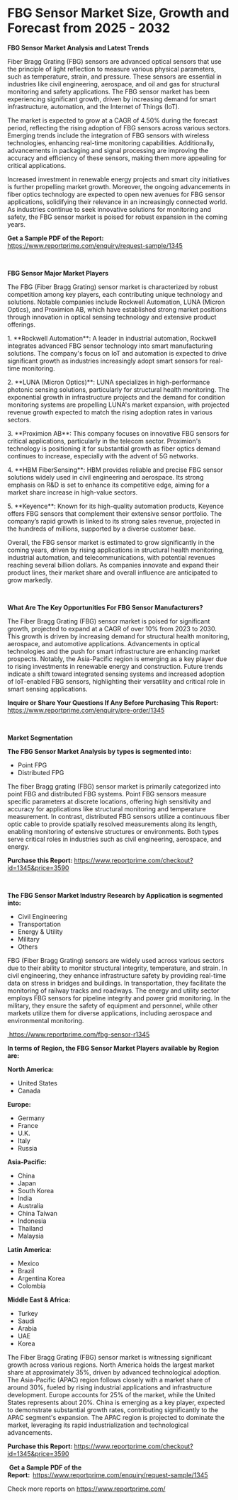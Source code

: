 <p><h1>FBG Sensor Market Size, Growth and Forecast from 2025 - 2032</h1></p><p><strong>FBG Sensor Market Analysis and Latest Trends</strong></p>
<p><p>Fiber Bragg Grating (FBG) sensors are advanced optical sensors that use the principle of light reflection to measure various physical parameters, such as temperature, strain, and pressure. These sensors are essential in industries like civil engineering, aerospace, and oil and gas for structural monitoring and safety applications. The FBG sensor market has been experiencing significant growth, driven by increasing demand for smart infrastructure, automation, and the Internet of Things (IoT).</p><p>The market is expected to grow at a CAGR of 4.50% during the forecast period, reflecting the rising adoption of FBG sensors across various sectors. Emerging trends include the integration of FBG sensors with wireless technologies, enhancing real-time monitoring capabilities. Additionally, advancements in packaging and signal processing are improving the accuracy and efficiency of these sensors, making them more appealing for critical applications.</p><p>Increased investment in renewable energy projects and smart city initiatives is further propelling market growth. Moreover, the ongoing advancements in fiber optics technology are expected to open new avenues for FBG sensor applications, solidifying their relevance in an increasingly connected world. As industries continue to seek innovative solutions for monitoring and safety, the FBG sensor market is poised for robust expansion in the coming years.</p></p>
<p><strong>Get a Sample PDF of the Report:&nbsp;</strong> <a href="https://www.reportprime.com/enquiry/request-sample/1345?utm_campaign=3118&utm_medium=2&utm_source=Github&utm_content=ia&utm_term=18032025&utm_id=fbg-sensor">https://www.reportprime.com/enquiry/request-sample/1345</a></p>
<p>&nbsp;</p>
<p><strong>FBG Sensor Major Market Players</strong></p>
<p><p>The FBG (Fiber Bragg Grating) sensor market is characterized by robust competition among key players, each contributing unique technology and solutions. Notable companies include Rockwell Automation, LUNA (Micron Optics), and Proximion AB, which have established strong market positions through innovation in optical sensing technology and extensive product offerings.</p><p>1. **Rockwell Automation**: A leader in industrial automation, Rockwell integrates advanced FBG sensor technology into smart manufacturing solutions. The company's focus on IoT and automation is expected to drive significant growth as industries increasingly adopt smart sensors for real-time monitoring.</p><p>2. **LUNA (Micron Optics)**: LUNA specializes in high-performance photonic sensing solutions, particularly for structural health monitoring. The exponential growth in infrastructure projects and the demand for condition monitoring systems are propelling LUNA's market expansion, with projected revenue growth expected to match the rising adoption rates in various sectors.</p><p>3. **Proximion AB**: This company focuses on innovative FBG sensors for critical applications, particularly in the telecom sector. Proximion's technology is positioning it for substantial growth as fiber optics demand continues to increase, especially with the advent of 5G networks.</p><p>4. **HBM FiberSensing**: HBM provides reliable and precise FBG sensor solutions widely used in civil engineering and aerospace. Its strong emphasis on R&D is set to enhance its competitive edge, aiming for a market share increase in high-value sectors.</p><p>5. **Keyence**: Known for its high-quality automation products, Keyence offers FBG sensors that complement their extensive sensor portfolio. The company’s rapid growth is linked to its strong sales revenue, projected in the hundreds of millions, supported by a diverse customer base.</p><p>Overall, the FBG sensor market is estimated to grow significantly in the coming years, driven by rising applications in structural health monitoring, industrial automation, and telecommunications, with potential revenues reaching several billion dollars. As companies innovate and expand their product lines, their market share and overall influence are anticipated to grow markedly.</p></p>
<p>&nbsp;</p>
<p><strong>What Are The Key Opportunities For FBG Sensor Manufacturers?</strong></p>
<p><p>The Fiber Bragg Grating (FBG) sensor market is poised for significant growth, projected to expand at a CAGR of over 10% from 2023 to 2030. This growth is driven by increasing demand for structural health monitoring, aerospace, and automotive applications. Advancements in optical technologies and the push for smart infrastructure are enhancing market prospects. Notably, the Asia-Pacific region is emerging as a key player due to rising investments in renewable energy and construction. Future trends indicate a shift toward integrated sensing systems and increased adoption of IoT-enabled FBG sensors, highlighting their versatility and critical role in smart sensing applications.</p></p>
<p><strong>Inquire or Share Your Questions If Any Before Purchasing This Report:</strong> <a href="https://www.reportprime.com/enquiry/pre-order/1345?utm_campaign=3118&utm_medium=2&utm_source=Github&utm_content=ia&utm_term=18032025&utm_id=fbg-sensor">https://www.reportprime.com/enquiry/pre-order/1345</a></p>
<p>&nbsp;</p>
<p><strong>Market Segmentation</strong></p>
<p><strong>The FBG Sensor Market Analysis by types is segmented into:</strong></p>
<p><ul><li>Point FPG</li><li>Distributed FPG</li></ul></p>
<p><p>The fiber Bragg grating (FBG) sensor market is primarily categorized into point FBG and distributed FBG systems. Point FBG sensors measure specific parameters at discrete locations, offering high sensitivity and accuracy for applications like structural monitoring and temperature measurement. In contrast, distributed FBG sensors utilize a continuous fiber optic cable to provide spatially resolved measurements along its length, enabling monitoring of extensive structures or environments. Both types serve critical roles in industries such as civil engineering, aerospace, and energy.</p></p>
<p><strong>Purchase this Report:&nbsp;</strong><a href="https://www.reportprime.com/checkout?id=1345&price=3590&utm_campaign=3118&utm_medium=2&utm_source=Github&utm_content=ia&utm_term=18032025&utm_id=fbg-sensor">https://www.reportprime.com/checkout?id=1345&price=3590</a></p>
<p>&nbsp;</p>
<p><strong>The FBG Sensor Market Industry Research by Application is segmented into:</strong></p>
<p><ul><li>Civil Engineering</li><li>Transportation</li><li>Energy & Utility</li><li>Military</li><li>Others</li></ul></p>
<p><p>FBG (Fiber Bragg Grating) sensors are widely used across various sectors due to their ability to monitor structural integrity, temperature, and strain. In civil engineering, they enhance infrastructure safety by providing real-time data on stress in bridges and buildings. In transportation, they facilitate the monitoring of railway tracks and roadways. The energy and utility sector employs FBG sensors for pipeline integrity and power grid monitoring. In the military, they ensure the safety of equipment and personnel, while other markets utilize them for diverse applications, including aerospace and environmental monitoring.</p></p>
<p><a href="https://www.reportprime.com/fbg-sensor-r1345?utm_campaign=3118&utm_medium=2&utm_source=Github&utm_content=ia&utm_term=18032025&utm_id=fbg-sensor">&nbsp;https://www.reportprime.com/fbg-sensor-r1345</a></p>
<p><strong>In terms of Region, the FBG Sensor Market Players available by Region are:</strong></p>
<p>
    <p> <strong> North America: </strong>
        <ul>
            <li>United States</li>
            <li>Canada</li>
        </ul>
        </p> 
    <p> <strong> Europe: </strong>
        <ul>
            <li>Germany</li>
            <li>France</li>
            <li>U.K.</li>
            <li>Italy</li>
            <li>Russia</li>
        </ul>
        </p> 
    <p> <strong> Asia-Pacific: </strong>
        <ul>
            <li>China</li>
            <li>Japan</li>
            <li>South Korea</li>
            <li>India</li>
            <li>Australia</li>
            <li>China Taiwan</li>
            <li>Indonesia</li>
            <li>Thailand</li>
            <li>Malaysia</li>
        </ul>
        </p> 
    <p> <strong> Latin America: </strong>
        <ul>
            <li>Mexico</li>
            <li>Brazil</li>
            <li>Argentina Korea</li>
            <li>Colombia</li>
        </ul>
        </p> 
    <p> <strong> Middle East & Africa: </strong>
        <ul>
            <li>Turkey</li>
            <li>Saudi</li>
            <li>Arabia</li>
            <li>UAE</li>
            <li>Korea</li>
        </ul>
    </p>
    </p>
<p><p>The Fiber Bragg Grating (FBG) sensor market is witnessing significant growth across various regions. North America holds the largest market share at approximately 35%, driven by advanced technological adoption. The Asia-Pacific (APAC) region follows closely with a market share of around 30%, fueled by rising industrial applications and infrastructure development. Europe accounts for 25% of the market, while the United States represents about 20%. China is emerging as a key player, expected to demonstrate substantial growth rates, contributing significantly to the APAC segment's expansion. The APAC region is projected to dominate the market, leveraging its rapid industrialization and technological advancements.</p></p>
<p><strong>Purchase this Report: </strong><a href="https://www.reportprime.com/checkout?id=1345&price=3590&utm_campaign=3118&utm_medium=2&utm_source=Github&utm_content=ia&utm_term=18032025&utm_id=fbg-sensor">https://www.reportprime.com/checkout?id=1345&price=3590</a></p>
<p>&nbsp;<strong>Get a Sample PDF of the Report:&nbsp;&nbsp;</strong><a href="https://www.reportprime.com/enquiry/request-sample/1345?utm_campaign=3118&utm_medium=2&utm_source=Github&utm_content=ia&utm_term=18032025&utm_id=fbg-sensor">https://www.reportprime.com/enquiry/request-sample/1345</a></p>
<p><strong></strong></p>
<p>Check more reports on <a href="https://www.reportprime.com/?utm_campaign=3118&utm_medium=2&utm_source=Github&utm_content=ia&utm_term=18032025&utm_id=fbg-sensor">https://www.reportprime.com/</a></p>